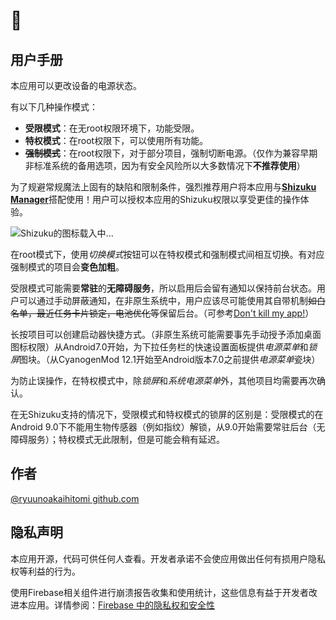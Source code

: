 # 📇

## 用户手册

本应用可以更改设备的电源状态。

有以下几种操作模式：
* **受限模式**：在无root权限环境下，功能受限。
* **特权模式**：在root权限下，可以使用所有功能。
* **~~强制模式~~**：在root权限下，对于部分项目，强制切断电源。（仅作为兼容早期非标准系统的备用选项，因为有安全风险所以大多数情况下**不推荐使用**）

为了规避常规魔法上固有的缺陷和限制条件，强烈推荐用户将本应用与[**Shizuku Manager**](https://shizuku.rikka.app/zh-hans/download.html)搭配使用！用户可以授权本应用的Shizuku权限以享受更佳的操作体验。

![`Shizuku的图标载入中...`](https://shizuku.rikka.app/logo.png)

在root模式下，使用*切换模式*按钮可以在特权模式和强制模式间相互切换。有对应强制模式的项目会**变色加粗**。

受限模式可能需要**常驻**的**无障碍服务**，所以启用后会留有通知以保持前台状态。用户可以通过手动屏蔽通知，在非原生系统中，用户应该尽可能使用其自带机制~~如白名单，最近任务卡片锁定，电池优化等~~保留后台。（可参考[Don't kill my app!](https://dontkillmyapp.com)）

长按项目可以创建启动器快捷方式。（非原生系统可能需要事先手动授予添加桌面图标权限）从Android7.0开始，为下拉任务栏的快速设置面板提供*电源菜单*和*锁屏*图块。（从CyanogenMod 12.1开始至Android版本7.0之前提供*电源菜单*瓷块）

为防止误操作，在特权模式中，除*锁屏*和*系统电源菜单*外，其他项目均需要再次确认。

在无Shizuku支持的情况下，受限模式和特权模式的锁屏的区别是：受限模式的在Android 9.0下不能用生物传感器（例如指纹）解锁，从9.0开始需要常驻后台（无障碍服务）；特权模式无此限制，但是可能会稍有延迟。

## 作者
[@ryuunoakaihitomi github.com](https://github.com/ryuunoakaihitomi)

## 隐私声明
本应用开源，代码可供任何人查看。开发者承诺不会使应用做出任何有损用户隐私权等利益的行为。

使用Firebase相关组件进行崩溃报告收集和使用统计，这些信息有益于开发者改进本应用。详情参阅：[Firebase 中的隐私权和安全性](https://firebase.google.cn/support/privacy)